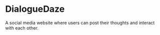 # DialogueDaze
A social media website where users can post their thoughts and interact with each other.
